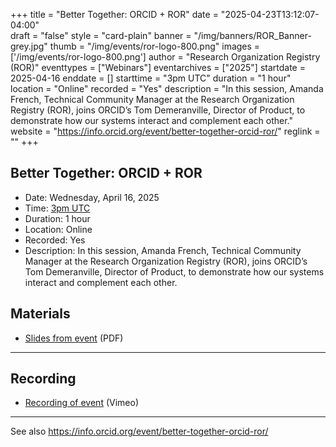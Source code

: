 +++
title = "Better Together: ORCID + ROR" 
date = "2025-04-23T13:12:07-04:00"  
draft = "false" 
style = "card-plain" 
banner = "/img/banners/ROR_Banner-grey.jpg" 
thumb = "/img/events/ror-logo-800.png" 
images = ['/img/events/ror-logo-800.png']
author = "Research Organization Registry (ROR)" 
eventtypes = ["Webinars"]
eventarchives = ["2025"]
startdate = 2025-04-16
enddate = []
starttime = "3pm UTC"
duration = "1 hour"
location = "Online"
recorded = "Yes"
description = "In this session, Amanda French, Technical Community Manager at the Research Organization Registry (ROR), joins ORCID’s Tom Demeranville, Director of Product, to demonstrate how our systems interact and complement each other."
website = "https://info.orcid.org/event/better-together-orcid-ror/"
reglink = ""
+++

## Better Together: ORCID + ROR 

- Date: Wednesday, April 16, 2025
- Time: [3pm UTC](https://dateful.com/time-zone-converter?t=3pm&d=2025-04-16&tz2=UTC)
- Duration: 1 hour
- Location: Online
- Recorded: Yes
- Description: In this session, Amanda French, Technical Community Manager at the Research Organization Registry (ROR), joins ORCID’s Tom Demeranville, Director of Product, to demonstrate how our systems interact and complement each other.

## Materials 

- [Slides from event](https://info.orcid.org/wp-content/uploads/2025/04/Better-Together-2025-ORCID-ROR-2.pdf) (PDF)

---

## Recording 

- [Recording of event](https://vimeo.com/1076379210?share=copy) (Vimeo)

---

See also https://info.orcid.org/event/better-together-orcid-ror/ 




